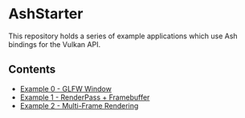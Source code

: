 # AshStarter

This repository holds a series of example applications which use Ash bindings
for the Vulkan API.

## Contents

- [Example 0 - GLFW Window](./examples/e0/README.md)
- [Example 1 - RenderPass + Framebuffer](./examples/e1/README.md)
- [Example 2 - Multi-Frame Rendering](./examples/e2/README.md)

